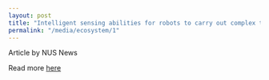```yaml
---
layout: post
title: "Intelligent sensing abilities for robots to carry out complex tasks"
permalink: "/media/ecosystem/1"
---
```

Article by NUS News

Read more [here](https://news.nus.edu.sg/intelligent-sensing-abilities-for-robots-to-carry-out-complex-tasks/)